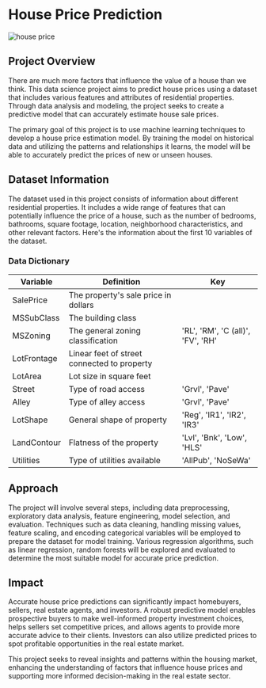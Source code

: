 # House Price Prediction

![house price](https://github.com/bebe5004/Eunbin-Yoo-s-Portfolio/assets/59913944/5eb97b97-4d6f-4a90-a9a4-e9397a2a2409)

## Project Overview

There are much more factors that influence the value of a house than we think. This data science project aims to predict house prices using a dataset that includes various features and attributes of residential properties. Through data analysis and modeling, the project seeks to create a predictive model that can accurately estimate house sale prices.

The primary goal of this project is to use machine learning techniques to develop a house price estimation model. By training the model on historical data and utilizing the patterns and relationships it learns, the model will be able to accurately predict the prices of new or unseen houses.

## Dataset Information

The dataset used in this project consists of information about different residential properties. It includes a wide range of features that can potentially influence the price of a house, such as the number of bedrooms, bathrooms, square footage, location, neighborhood characteristics, and other relevant factors. Here's the information about the first 10 variables of the dataset.

### Data Dictionary
| Variable    	| Definition                                  	| Key                               	|
|-------------	|---------------------------------------------	|-----------------------------------	|
| SalePrice   	| The property's sale price in dollars        	|                                   	|
| MSSubClass  	| The building class                          	|                                   	|
| MSZoning    	| The general zoning classification           	| 'RL', 'RM', 'C (all)', 'FV', 'RH' 	|
| LotFrontage 	| Linear feet of street connected to property 	|                                   	|
| LotArea     	| Lot size in square feet                     	|                                   	|
| Street      	| Type of road access                         	| 'Grvl', 'Pave'                    	|
| Alley       	| Type of alley access                        	| 'Grvl', 'Pave'                    	|
| LotShape    	| General shape of property                   	| 'Reg', 'IR1', 'IR2', 'IR3'        	|
| LandContour 	| Flatness of the property                    	| 'Lvl', 'Bnk', 'Low', 'HLS'        	|
| Utilities   	| Type of utilities available                 	| 'AllPub', 'NoSeWa'                	|

## Approach

The project will involve several steps, including data preprocessing, exploratory data analysis, feature engineering, model selection, and evaluation. Techniques such as data cleaning, handling missing values, feature scaling, and encoding categorical variables will be employed to prepare the dataset for model training. Various regression algorithms, such as linear regression, random forests will be explored and evaluated to determine the most suitable model for accurate price prediction.

## Impact

Accurate house price predictions can significantly impact homebuyers, sellers, real estate agents, and investors. A robust predictive model enables prospective buyers to make well-informed property investment choices, helps sellers set competitive prices, and allows agents to provide more accurate advice to their clients. Investors can also utilize predicted prices to spot profitable opportunities in the real estate market.

This project seeks to reveal insights and patterns within the housing market, enhancing the understanding of factors that influence house prices and supporting more informed decision-making in the real estate sector.
